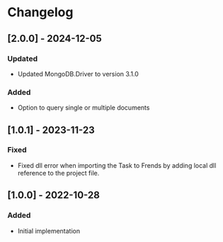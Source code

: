 # Changelog

## [2.0.0] - 2024-12-05
### Updated
- Updated MongoDB.Driver to version 3.1.0

### Added
- Option to query single or multiple documents

## [1.0.1] - 2023-11-23
### Fixed
- Fixed dll error when importing the Task to Frends by adding local dll reference to the project file.

## [1.0.0] - 2022-10-28
### Added
- Initial implementation